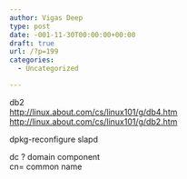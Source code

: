 ```yaml
---
author: Vigas Deep
type: post
date: -001-11-30T00:00:00+00:00
draft: true
url: /?p=199
categories:
  - Uncategorized

---
```

db2  
http://linux.about.com/cs/linux101/g/db4.htm  
http://linux.about.com/cs/linux101/g/db2.htm

dpkg-reconfigure slapd

dc ? domain component  
cn= common name